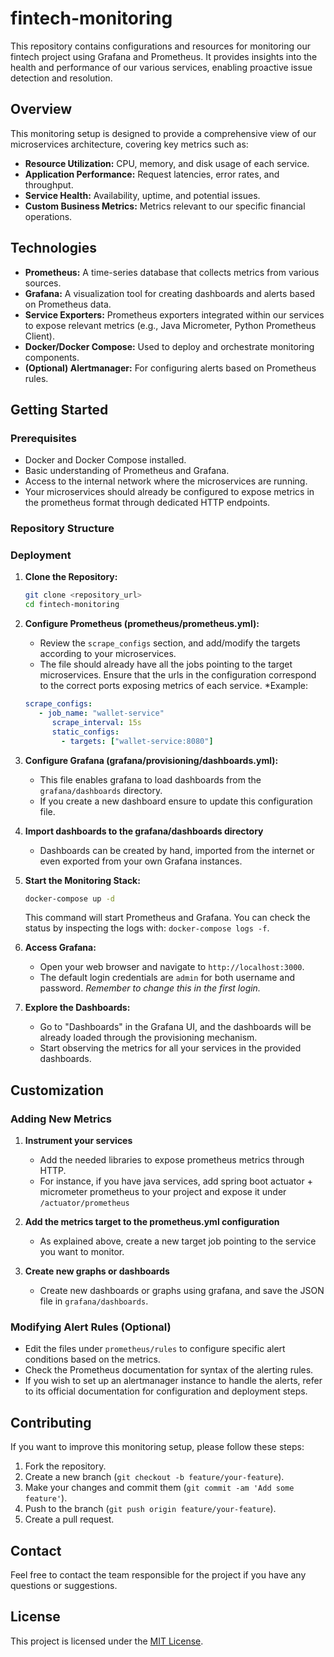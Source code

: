 # fintech-monitoring

This repository contains configurations and resources for monitoring our fintech project using Grafana and Prometheus. It provides insights into the health and performance of our various services, enabling proactive issue detection and resolution.

## Overview

This monitoring setup is designed to provide a comprehensive view of our microservices architecture, covering key metrics such as:

*   **Resource Utilization:** CPU, memory, and disk usage of each service.
*   **Application Performance:** Request latencies, error rates, and throughput.
*   **Service Health:** Availability, uptime, and potential issues.
*   **Custom Business Metrics:** Metrics relevant to our specific financial operations.

## Technologies

*   **Prometheus:** A time-series database that collects metrics from various sources.
*   **Grafana:** A visualization tool for creating dashboards and alerts based on Prometheus data.
*   **Service Exporters:** Prometheus exporters integrated within our services to expose relevant metrics (e.g., Java Micrometer, Python Prometheus Client).
*   **Docker/Docker Compose:** Used to deploy and orchestrate monitoring components.
*   **(Optional) Alertmanager:** For configuring alerts based on Prometheus rules.

## Getting Started

### Prerequisites

*   Docker and Docker Compose installed.
*   Basic understanding of Prometheus and Grafana.
*   Access to the internal network where the microservices are running.
*  Your microservices should already be configured to expose metrics in the prometheus format through dedicated HTTP endpoints.

### Repository Structure

### Deployment

1.  **Clone the Repository:**
    ```bash
    git clone <repository_url>
    cd fintech-monitoring
    ```

2.  **Configure Prometheus (prometheus/prometheus.yml):**
    *   Review the `scrape_configs` section, and add/modify the targets according to your microservices.
    * The file should already have all the jobs pointing to the target microservices. Ensure that the urls in the configuration correspond to the correct ports exposing metrics of each service.
    *Example:
     ```yaml
     scrape_configs:
        - job_name: "wallet-service"
           scrape_interval: 15s
           static_configs:
             - targets: ["wallet-service:8080"]
    ```

3.  **Configure Grafana (grafana/provisioning/dashboards.yml):**
    * This file enables grafana to load dashboards from the `grafana/dashboards` directory.
    * If you create a new dashboard ensure to update this configuration file.
   
4. **Import dashboards to the grafana/dashboards directory**
     * Dashboards can be created by hand, imported from the internet or even exported from your own Grafana instances.

5.  **Start the Monitoring Stack:**
    ```bash
    docker-compose up -d
    ```

    This command will start Prometheus and Grafana. You can check the status by inspecting the logs with: `docker-compose logs -f`.

6.  **Access Grafana:**
    *   Open your web browser and navigate to `http://localhost:3000`.
    *   The default login credentials are `admin` for both username and password. *Remember to change this in the first login.*

7.  **Explore the Dashboards:**
    *   Go to "Dashboards" in the Grafana UI, and the dashboards will be already loaded through the provisioning mechanism.
    * Start observing the metrics for all your services in the provided dashboards.

## Customization

### Adding New Metrics
1.  **Instrument your services**
    *   Add the needed libraries to expose prometheus metrics through HTTP.
    * For instance, if you have java services, add spring boot actuator + micrometer prometheus to your project and expose it under `/actuator/prometheus`
   
2.  **Add the metrics target to the prometheus.yml configuration**
    *   As explained above, create a new target job pointing to the service you want to monitor.
    
3.  **Create new graphs or dashboards**
    *   Create new dashboards or graphs using grafana, and save the JSON file in `grafana/dashboards`.

### Modifying Alert Rules (Optional)

*   Edit the files under `prometheus/rules` to configure specific alert conditions based on the metrics.
* Check the Prometheus documentation for syntax of the alerting rules.
* If you wish to set up an alertmanager instance to handle the alerts, refer to its official documentation for configuration and deployment steps.

## Contributing

If you want to improve this monitoring setup, please follow these steps:

1.  Fork the repository.
2.  Create a new branch (`git checkout -b feature/your-feature`).
3.  Make your changes and commit them (`git commit -am 'Add some feature'`).
4.  Push to the branch (`git push origin feature/your-feature`).
5.  Create a pull request.

## Contact
Feel free to contact the team responsible for the project if you have any questions or suggestions.

## License

This project is licensed under the [MIT License](LICENSE.txt).